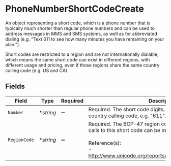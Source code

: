 # PhoneNumberShortCodeCreate

An object representing a short code, which is a phone number that is typically much shorter than regular phone numbers and can be used to address messages in MMS and SMS systems, as well as for abbreviated dialing (e.g. "Text 611 to see how many minutes you have remaining on your plan.").

 Short codes are restricted to a region and are not internationally dialable, which means the same short code can exist in different regions, with different usage and pricing, even if those regions share the same country calling code (e.g. US and CA).


## Fields

| Field                                                                                                                                                                                             | Type                                                                                                                                                                                              | Required                                                                                                                                                                                          | Description                                                                                                                                                                                       |
| ------------------------------------------------------------------------------------------------------------------------------------------------------------------------------------------------- | ------------------------------------------------------------------------------------------------------------------------------------------------------------------------------------------------- | ------------------------------------------------------------------------------------------------------------------------------------------------------------------------------------------------- | ------------------------------------------------------------------------------------------------------------------------------------------------------------------------------------------------- |
| `Number`                                                                                                                                                                                          | **string*                                                                                                                                                                                         | :heavy_minus_sign:                                                                                                                                                                                | Required. The short code digits, without a leading plus ('+') or country calling code, e.g. "611".                                                                                                |
| `RegionCode`                                                                                                                                                                                      | **string*                                                                                                                                                                                         | :heavy_minus_sign:                                                                                                                                                                                | Required. The BCP-47 region code of the location where calls to this short code can be made, such as "US" and "BB".<br/><br/> Reference(s):<br/> - http://www.unicode.org/reports/tr35/#unicode_region_subtag |